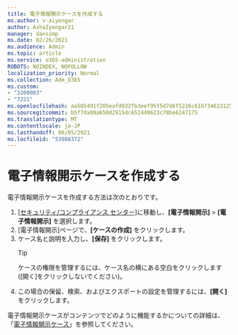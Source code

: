 ```yaml
---
title: 電子情報開示ケースを作成する
ms.author: v-aiyengar
author: AshaIyengar21
manager: dansimp
ms.date: 02/26/2021
ms.audience: Admin
ms.topic: article
ms.service: o365-administration
ROBOTS: NOINDEX, NOFOLLOW
localization_priority: Normal
ms.collection: Adm_O365
ms.custom:
- "3200003"
- "7221"
ms.openlocfilehash: aa505491f205eafd032fb3eef95f5d7d6f5226c61b73462312573789745258fc
ms.sourcegitcommit: b5f7da89a650d2915dc652449623c78be6247175
ms.translationtype: MT
ms.contentlocale: ja-JP
ms.lasthandoff: 08/05/2021
ms.locfileid: "53988372"
---
```

# <a name="create-an-ediscovery-case"></a>電子情報開示ケースを作成する

電子情報開示ケースを作成する方法は次のとおりです。

1. [[セキュリティ/コンプライアンス センター]](https://go.microsoft.com/fwlink/p/?linkid=2077143)に移動し、**[電子情報開示]**  > **[電子情報開示]** を選択します。
1. [電子情報開示]ページで、**[ケースの作成]** をクリックします。
1. ケース名と説明を入力し、**[保存]** をクリックします。
    > [!TIP]
    >ケースの権限を管理するには、ケース名の横にある空白をクリックします ([開く]をクリックしないでください)。
1. この場合の保留、検索、およびエクスポートの設定を管理するには、**[開く]** をクリックします。

電子情報開示ケースがコンテンツでどのように機能するかについての詳細は、「[電子情報開示ケース](https://go.microsoft.com/fwlink/?linkid=2101589)」を参照してください。
